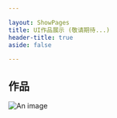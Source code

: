 ```yaml
---

layout: ShowPages
title: UI作品展示 (敬请期待...)
header-title: true
aside: false

---
```




## 作品

![An image](/img/header-image-04.jpg)
